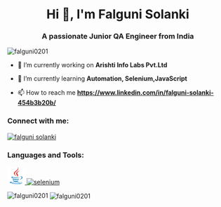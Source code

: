 <h1 align="center">Hi 👋, I'm Falguni Solanki</h1>
<h3 align="center">A passionate Junior QA Engineer from India</h3>

<p align="left"> <img src="https://komarev.com/ghpvc/?username=falguni0201&label=Profile%20views&color=0e75b6&style=flat" alt="falguni0201" /> </p>

- 🔭 I’m currently working on **Arishti Info Labs Pvt.Ltd**

- 🌱 I’m currently learning **Automation, Selenium,JavaScript**

- 📫 How to reach me **https://www.linkedin.com/in/falguni-solanki-454b3b20b/**

<h3 align="left">Connect with me:</h3>
<p align="left">
<a href="https://linkedin.com/in/falguni solanki" target="blank"><img align="center" src="https://raw.githubusercontent.com/rahuldkjain/github-profile-readme-generator/master/src/images/icons/Social/linked-in-alt.svg" alt="falguni solanki" height="30" width="40" /></a>
</p>

<h3 align="left">Languages and Tools:</h3>
<p align="left"> <a href="https://www.java.com" target="_blank" rel="noreferrer"> <img src="https://raw.githubusercontent.com/devicons/devicon/master/icons/java/java-original.svg" alt="java" width="40" height="40"/> </a> <a href="https://www.selenium.dev" target="_blank" rel="noreferrer"> <img src="https://raw.githubusercontent.com/detain/svg-logos/780f25886640cef088af994181646db2f6b1a3f8/svg/selenium-logo.svg" alt="selenium" width="40" height="40"/> </a> </p>

<p><img align="left" src="https://github-readme-stats.vercel.app/api/top-langs?username=falguni0201&show_icons=true&locale=en&layout=compact" alt="falguni0201" /></p>

<p>&nbsp;<img align="center" src="https://github-readme-stats.vercel.app/api?username=falguni0201&show_icons=true&locale=en" alt="falguni0201" /></p>

